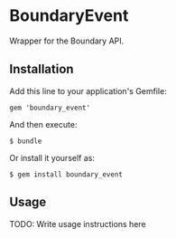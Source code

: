# BoundaryEvent

Wrapper for the Boundary API.

## Installation

Add this line to your application's Gemfile:

    gem 'boundary_event'

And then execute:

    $ bundle

Or install it yourself as:

    $ gem install boundary_event

## Usage

TODO: Write usage instructions here

